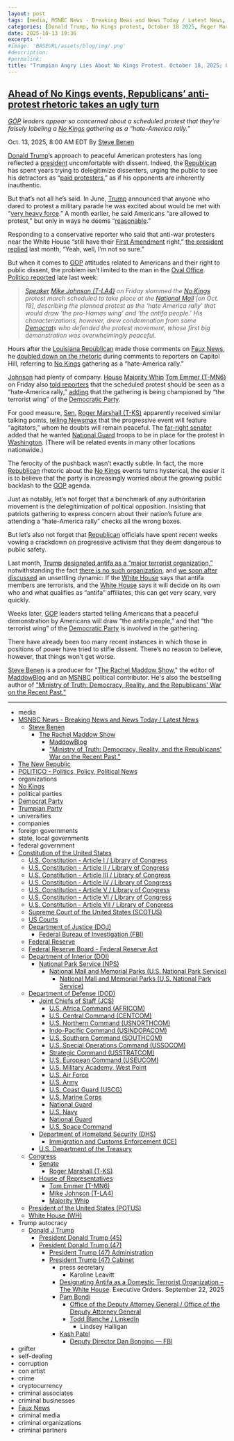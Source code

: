 ```yaml
---
layout: post
tags: [media, MSNBC News - Breaking News and News Today / Latest News, Steve Benen, The Rachel Maddow Show, MaddowBlog, “Ministry of Truth –  Democracy Reality and the Republicans’ War on the Recent Past.”, Faux News, The New Republic, POLITICO - Politics Policy Political News, organizations, No Kings, political parties, Democrat Party, Trumpian Party, universities, companies, foreign governments, state local governments, federal government, Constitution of the United States, U.S. Constitution - Article I / Library of Congress, U.S. Constitution - Article II / Library of Congress, U.S. Constitution - Article III / Library of Congress, U.S. Constitution - Article IV / Library of Congress, U.S. Constitution - Article V / Library of Congress, U.S. Constitution - Article VI / Library of Congress, U.S. Constitution - Article VII / Library of Congress, Supreme Court of the United States (SCOTUS), US Courts, Department of Justice (DOJ), Federal Bureau of Investigation (FBI), Federal Reserve, Federal Reserve Board - Federal Reserve Act, Department of Interior (DOI), National Park Service (NPS), National Mall and Memorial Parks (U.S. National Park Service), National Mall and Memorial Parks (U.S. National Park Service), Department of Defense (DOD), Joint Chiefs of Staff (JCS), U.S. Africa Command (AFRICOM), U.S. Central Command (CENTCOM), U.S. Northern Command (USNORTHCOM), Indo-Pacific Command (USINDOPACOM), U.S. Southern Command (SOUTHCOM), U.S. Special Operations Command (USSOCOM), Strategic Command (USSTRATCOM), U.S. European Command (USEUCOM), U.S. Military Academy West Point, U.S. Air Force, U.S. Army, U.S. Coast Guard (USCG), U.S. Marine Corps, National Guard, U.S. Navy, National Guard, U.S. Space Command, Department of Homeland Security (DHS), Immigration and Customs Enforcement (ICE), U.S. Department of the Treasury, Congress, Senate, Roger Marshall (T-KS), House of Representatives, Tom Emmer (T-MN6), Mike Johnson (T-LA4), Majority Whip, President of the United States (POTUS), White House (WH), Trump autocracy, Donald J Trump, President Donald Trump (45), President Donald Trump (47), President Trump (47) Administration, President Trump (47) Cabinet, press secretary, Karoline Leavitt, Designating Antifa as a Domestic Terrorist Organization – The White House. Executive Orders. September 22 2025, Pam Bondi, Office of the Deputy Attorney General / Office of the Deputy Attorney General, Todd Blanche / LinkedIn, Lindsey Halligan, Kash Patel, Deputy Director Dan Bongino — FBI, grifter, self-dealing, corruption, con artist, crime, cryptocurrency, criminal associates, criminal businesses, criminal media, criminal organizations, criminal partners]
categories: [Donald Trump, No Kings protest, October 18 2025, Roger Marshall (T-KS), House of Representatives, Tom Emmer (T-MN6), Mike Johnson (T-LA4), Majority Whip, National Mall and Memorial Parks (U.S. National Park Service)]
date: 2025-10-13 19:36
excerpt: ''
#image: 'BASEURL/assets/blog/img/.png'
#description:
#permalink:
title: "Trumpian Angry Lies About No Kings Protest. October 18, 2025; One Site Is the National Mall"
---
```



## [Ahead of No Kings events, Republicans’ anti-protest rhetoric takes an ugly turn](https://www.msnbc.com/rachel-maddow-show/maddowblog/ahead-no-kings-events-republicans-anti-protest-rhetoric-takes-ugly-tur-rcna237271)

*[GOP](https://www.gop.com/) leaders appear so concerned about a scheduled protest that they're falsely labeling a [No Kings](https://www.nokings.org/) gathering as a “hate-America rally.”*

Oct. 13, 2025, 8:00 AM EDT
By [Steve Benen](https://www.msnbc.com/author/steve-benen-ncpn433601)

[Donald Trump](https://www.donaldjtrump.com/)’s approach to peaceful American protesters has long reflected a [president](https://www.whitehouse.gov/) uncomfortable with dissent. Indeed, the [Republican](https://www.gop.com/) has spent years trying to delegitimize dissenters, urging the public to see his detractors as “[paid protesters](https://www.msnbc.com/rachel-maddow-show/maddowblog/scary-subtext-paid-protester-line-trump-republicans-rcna194694),” as if his opponents are inherently inauthentic.

But that’s not all he’s said. In June, [Trump](https://www.donaldjtrump.com/) announced that anyone who dared to protest a military parade he was excited about would be met with “[very heavy force](https://www.msnbc.com/rachel-maddow-show/maddowblog/trump-threatens-military-parade-protesters-says-dissenters-will-face-h-rcna212282).” A month earlier, he said Americans “are allowed to protest,” but only in ways he deems “[reasonable](https://bsky.app/profile/atrupar.com/post/3lojqlrk5or2p).”

Responding to a conservative reporter who said that anti-war protesters near the White House “still have their [First Amendment](https://constitution.congress.gov/constitution/amendment-1/) right,” [the president replied](https://bsky.app/profile/atrupar.com/post/3lyvpxj3sv32u) last month, “Yeah, well, I’m not so sure.”

But when it comes to [GOP](https://www.gop.com/) attitudes related to Americans and their right to public dissent, the problem isn’t limited to the man in the [Oval Office](https://www.whitehouse.gov/). [Politico reported](https://www.politico.com/news/2025/10/10/no-kings-protest-mike-johnson-00602705) late last week:

> *[Speaker](https://speaker.house.gov/) [Mike Johnson (T-LA4)](https://mikejohnson.house.gov/) on Friday slammed the [No Kings](https://www.nokings.org/) protest march scheduled to take place at the [National Mall](https://www.nps.gov/nama/index.htm) [on Oct. 18], describing the planned protest as the ‘hate America rally’ that would draw ‘the pro-Hamas wing’ and ‘the antifa people.’ His characterizations, however, drew condemnation from some [Democrat](https://www.democrats.org/)s who defended the protest movement, whose first big demonstration was overwhelmingly peaceful.*

Hours after the [Louisiana Republican](https://mikejohnson.house.gov/) made those comments on [Faux News](https://www.foxnews.com/), he [doubled down on the rhetoric](https://bsky.app/profile/atrupar.com/post/3m2u3jlqqau2n) during comments to reporters on Capitol Hill, referring to [No Kings](https://www.nokings.org/) gathering as a “hate-America rally.”

[Johnson](https://mikejohnson.house.gov/) had plenty of company. [House](https://www.house.gov/) [Majority Whip](https://www.majoritywhip.gov/) [Tom Emmer (T-MN6)](https://emmer.house.gov/) on Friday also [told reporters](https://bsky.app/profile/atrupar.com/post/3m2tuseblbb2d) that the scheduled protest should be seen as a “hate-America rally,” [adding](https://newrepublic.com/post/201660/republican-rep-emmer-no-kings-protest-terrorists) that the gathering is being championed by “the terrorist wing” of the [Democratic Party](https://www.democrats.org/).

For good measure, [Sen.](https://www.senate.gov/) [Roger Marshall (T-KS)](https://www.marshall.senate.gov/) apparently received similar talking points, [telling Newsmax](https://bsky.app/profile/atrupar.com/post/3m2tvpocdyo2k) that the progressive event will feature “agitators,” whom he doubts will remain peaceful. The [far-right senator](https://www.marshall.senate.gov/) added that he wanted [National Guard](https://www.nationalguard.mil/) troops to be in place for the protest in [Washington](https://dc.gov/). (There will be related events in many other locations nationwide.)

The ferocity of the pushback wasn’t exactly subtle. In fact, the more [Republican](https://www.gop.com/) rhetoric about the [No Kings](https://www.nokings.org/) events turns hysterical, the easier it is to believe that the party is increasingly worried about the growing public backlash to the [GOP](https://www.gop.com/) agenda.

Just as notably, let’s not forget that a benchmark of any authoritarian movement is the delegitimization of political opposition. Insisting that patriots gathering to express concern about their nation’s future are attending a “hate-America rally” checks all the wrong boxes.

But let’s also not forget that [Republican](https://www.gop.com/) officials have spent recent weeks vowing a crackdown on progressive activism that they deem dangerous to public safety.

Last month, [Trump](https://www.donaldjtrump.com/) [designated antifa as a “major terrorist organization,”](https://www.whitehouse.gov/presidential-actions/2025/09/designating-antifa-as-a-domestic-terrorist-organization/) notwithstanding the fact [there is no such organization](https://www.msnbc.com/rachel-maddow-show/maddowblog/white-houses-antifa-roundtable-took-exceedingly-weird-turn-rcna236634), and [we soon after discussed](https://www.msnbc.com/rachel-maddow-show/maddowblog/unsettling-consequence-trump-designating-antifa-major-terrorist-organi-rcna232143) an unsettling dynamic: If the [White House](https://www.whitehouse.gov/) says that antifa members are terrorists, and the [White House](https://www.whitehouse.gov/) says it will decide on its own who and what qualifies as “antifa” affiliates, this can get very scary, very quickly.

Weeks later, [GOP](https://www.gop.com/) leaders started telling Americans that a peaceful demonstration by Americans will draw “the antifa people,” and that “the terrorist wing” of the [Democratic Party](https://www.democrats.org/) is involved in the gathering.

There have already been too many recent instances in which those in positions of power have tried to stifle dissent. There’s no reason to believe, however, that things won’t get worse.

[Steve Benen](https://www.msnbc.com/author/steve-benen-ncpn433601) is a producer for "[The Rachel Maddow Show](https://www.msnbc.com/rachel-maddow-show)," the editor of [MaddowBlog](https://www.msnbc.com/rachel-maddow-show) and an [MSNBC](https://www.msnbc.com/) political contributor. He's also the bestselling author of ["Ministry of Truth: Democracy, Reality, and the Republicans' War on the Recent Past."](https://www.harpercollins.com/products/ministry-of-truth-steve-benen)

----
- media
- [MSNBC News - Breaking News and News Today / Latest News](https://www.msnbc.com/)
    - [Steve Benen](https://www.msnbc.com/author/steve-benen-ncpn433601)
        - [The Rachel Maddow Show](https://www.msnbc.com/rachel-maddow-show)
            - [MaddowBlog](https://www.msnbc.com/rachel-maddow-show)
            - ["Ministry of Truth: Democracy, Reality, and the Republicans' War on the Recent Past."](https://www.harpercollins.com/products/ministry-of-truth-steve-benen)
- [The New Republic](https://newrepublic.com/)
- [POLITICO - Politics, Policy, Political News](https://www.politico.com/)
- organizations
- [No Kings](https://www.nokings.org/)
- political parties
- [Democrat Party](https://www.democrats.org/)
- [Trumpian Party](https://www.gop.com/)
- universities
- companies
- foreign governments
- state, local governments 
- federal government
- [Constitution of the United States](https://constitution.congress.gov/constitution/)
    - [U.S. Constitution - Article I / Library of Congress](https://constitution.congress.gov/constitution/article-1/)
    - [U.S. Constitution - Article II / Library of Congress](https://constitution.congress.gov/constitution/article-2/)
    - [U.S. Constitution - Article III / Library of Congress](https://constitution.congress.gov/constitution/article-3/)
    - [U.S. Constitution - Article IV / Library of Congress](https://constitution.congress.gov/constitution/article-4/)
    - [U.S. Constitution - Article V / Library of Congress](https://constitution.congress.gov/constitution/article-5/)
    - [U.S. Constitution - Article VI / Library of Congress](https://constitution.congress.gov/constitution/article-6/)
    - [U.S. Constitution - Article VII / Library of Congress](https://constitution.congress.gov/constitution/article-7/)
    - [Supreme Court of the United States (SCOTUS)](https://www.supremecourt.gov/)
    - [US Courts](https://www.uscourts.gov/)
    - [Department of Justice (DOJ)](https://www.justice.gov/)
        - [Federal Bureau of Investigation (FBI)](https://www.fbi.gov/)
    - [Federal Reserve](https://www.federalreserve.gov/)
    - [Federal Reserve Board - Federal Reserve Act](https://www.federalreserve.gov/aboutthefed/fract.htm)
    - [Department of Interior (DOI)](https://www.doi.gov/)
        - [National Park Service (NPS)](https://www.nps.gov/)
            - [National Mall and Memorial Parks (U.S. National Park Service)](https://www.nps.gov/nama/index.htm)
                - [National Mall and Memorial Parks (U.S. National Park Service)](https://www.nps.gov/nama/index.htm)
    - [Department of Defense (DOD)](https://www.defense.gov/)
        - [Joint Chiefs of Staff (JCS)](https://www.jcs.mil/)
            - [U.S. Africa Command (AFRICOM)](https://www.africom.mil/)
            - [U.S. Central Command (CENTCOM)](https://www.centcom.mil/)
            - [U.S. Northern Command (USNORTHCOM)](https://www.northcom.mil/)
            - [Indo-Pacific Command (USINDOPACOM)](https://www.pacom.mil/)
            - [U.S. Southern Command (SOUTHCOM)](http://www.southcom.mil/)
            - [U.S. Special Operations Command (USSOCOM)](https://www.socom.mil/)
            - [Strategic Command (USSTRATCOM)](http://www.stratcom.mil/)
            - [U.S. European Command (USEUCOM)](https://www.eucom.mil/)
            - [U.S. Military Academy, West Point](https://www.westpoint.edu/)
            - [U.S. Air Force](https://www.af.mil/)
            - [U.S. Army](https://www.army.mil/)
            - [U.S. Coast Guard (USCG)](https://www.uscg.mil/)
            - [U.S. Marine Corps](https://www.marines.mil/)
            - [National Guard](https://www.nationalguard.mil/)
            - [U.S. Navy](https://www.navy.mil/)
            - [National Guard](https://www.nationalguard.mil/)
            - [U.S. Space Command](https://www.spacecom.mil/)
        - [Department of Homeland Security (DHS)](https://www.dhs.gov/)
            - [Immigration and Customs Enforcement (ICE)](https://www.ice.gov/)
        - [U.S. Department of the Treasury](https://home.treasury.gov/)
    - [Congress](https://www.congress.gov/)
        - [Senate](https://www.senate.gov/)
            - [Roger Marshall (T-KS)](https://www.marshall.senate.gov/)
        - [House of Representatives](https://www.house.gov/)
            - [Tom Emmer (T-MN6)](https://emmer.house.gov/)
            - [Mike Johnson (T-LA4)](https://mikejohnson.house.gov/)
            - [Majority Whip](https://www.majoritywhip.gov/)
    - [President of the United States (POTUS)](https://www.whitehouse.gov/)
    - [White House (WH)](https://www.whitehouse.gov/)
- Trump autocracy
    - [Donald J Trump](https://www.donaldjtrump.com/)
        - [President Donald Trump (45)](https://trumpwhitehouse.archives.gov/)
        - [President Donald Trump (47)](https://www.whitehouse.gov/administration/donald-j-trump/)
            - [President Trump (47) Administration](https://www.whitehouse.gov/administration/)
            - [President Trump (47) Cabinet](https://www.whitehouse.gov/administration/the-cabinet/)
                - press secretary
                    - Karoline Leavitt
                - [Designating Antifa as a Domestic Terrorist Organization – The White House](https://www.whitehlouse.gov/presidential-actions/2025/09/designating-antifa-as-a-domestic-terrorist-organization/). Executive Orders. September 22, 2025
                - [Pam Bondi](https://www.justice.gov/ag/staff-profile/meet-attorney-general)
                    - [Office of the Deputy Attorney General / Office of the Deputy Attorney General](https://www.justice.gov/dag)
                    - [Todd Blanche / LinkedIn](https://www.linkedin.com/in/toddblanche/)
                        - Lindsey Halligan
                - [Kash Patel](https://www.fbi.gov/about/leadership-and-structure/director-patel)
                    - [Deputy Director Dan Bongino — FBI](https://www.fbi.gov/about/leadership-and-structure/deputy-director-dan-bongino)
- grifter
- self-dealing
- corruption
- con artist
- crime
- cryptocurrency
- criminal associates
- criminal businesses
- [Faux News](https://www.foxnews.com/)
- criminal media
- criminal organizations
- criminal partners